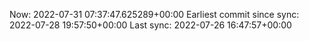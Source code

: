 Now: 2022-07-31 07:37:47.625289+00:00 Earliest commit since sync: 2022-07-28 19:57:50+00:00 Last sync: 2022-07-26 16:47:57+00:00
